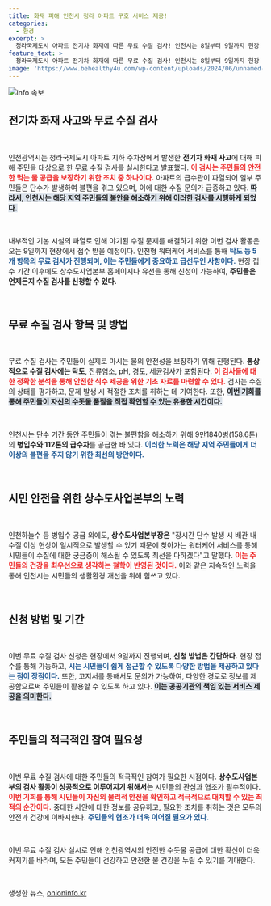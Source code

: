 ```yaml
---
title: 화재 피해 인천시 청라 아파트 구호 서비스 제공!
categories:
  - 환경
excerpt: >
  청라국제도시 아파트 전기차 화재에 따른 무료 수질 검사! 인천시는 8일부터 9일까지 현장 접수를 통해 탁도 등 5개 항목을 검사합니다. 안전한 먹는 물을 위한 긴급 조치에 많은 관심을 가져주세요!
feature_text: >
  청라국제도시 아파트 전기차 화재에 따른 무료 수질 검사! 인천시는 8일부터 9일까지 현장 접수를 통해 탁도 등 5개 항목을 검사합니다. 안전한 먹는 물을 위한 긴급 조치에 많은 관심을 가져주세요!
image: 'https://www.behealthy4u.com/wp-content/uploads/2024/06/unnamed-file.png'
---
```


<p><img src="https://www.behealthy4u.com/wp-content/uploads/2024/06/unnamed-file.png" alt="info 속보" /></p>

<h2 data-ke-size="size26">전기차 화재 사고와 무료 수질 검사</h2>

<p data-ke-size="size16">&nbsp;</p>

<p>인천광역시는 청라국제도시 아파트 지하 주차장에서 발생한 <b>전기차 화재 사고</b>에 대해 피해 주민을 대상으로 한 무료 수질 검사를 실시한다고 발표했다. <b><span style="color: #ee2323;">이 검사는 주민들의 안전한 먹는 물 공급을 보장하기 위한 조치 중 하나이다.</span></b> 아파트의 급수관이 파열되어 일부 주민들은 단수가 발생하여 불편을 겪고 있으며, 이에 대한 수질 문의가 급증하고 있다. <b><span style="background-color: #21538527;">따라서, 인천시는 해당 지역 주민들의 불안을 해소하기 위해 이러한 검사를 시행하게 되었다.</span></b> </p>

<p data-ke-size="size16">&nbsp;</p>

<p>내부적인 기본 시설의 파열로 인해 야기된 수질 문제를 해결하기 위한 이번 검사 활동은 오는 9일까지 현장에서 접수 받을 예정이다. 인천형 워터케어 서비스를 통해 <b><span style="color: #1a5490;">탁도 등 5개 항목의 무료 검사가 진행되며, 이는 주민들에게 중요하고 급선무인 사항이다.</span></b> 현장 접수 기간 이후에도 상수도사업본부 홈페이지나 유선을 통해 신청이 가능하여, <b>주민들은 언제든지 수질 검사를 신청할 수 있다.</b>  </p>

<p data-ke-size="size16">&nbsp;</p>

<h2 data-ke-size="size26">무료 수질 검사 항목 및 방법</h2>

<p data-ke-size="size16">&nbsp;</p>

<p>무료 수질 검사는 주민들이 실제로 마시는 물의 안전성을 보장하기 위해 진행된다. <b>통상적으로 수질 검사에는 탁도</b>, 잔류염소, pH, 경도, 세균검사가 포함된다. <b><span style="color: #ee2323;">이 검사들에 대한 정확한 분석을 통해 안전한 식수 제공을 위한 기초 자료를 마련할 수 있다.</span></b> 검사는 수질의 상태를 평가하고, 문제 발생 시 적절한 조치를 취하는 데 기여한다. 또한, <b><span style="background-color: #21538527;">이번 기회를 통해 주민들이 자신의 수돗물 품질을 직접 확인할 수 있는 유용한 시간이다.</span></b></p>

<p data-ke-size="size16">&nbsp;</p>

<p>인천시는 단수 기간 동안 주민들이 겪는 불편함을 해소하기 위해 9만1840병(158.6톤)의 <b>병입수와 112톤의 급수차</b>를 공급한 바 있다. <b><span style="color: #1a5490;">이러한 노력은 해당 지역 주민들에게 더 이상의 불편을 주지 않기 위한 최선의 방안이다.</span></b></p>

<p data-ke-size="size16">&nbsp;</p>

<h2 data-ke-size="size26">시민 안전을 위한 상수도사업본부의 노력</h2>

<p data-ke-size="size16">&nbsp;</p>

<p>인천하늘수 등 병입수 공급 외에도, <b>상수도사업본부장은</b> "장시간 단수 발생 시 배관 내 수질 이상 현상이 일시적으로 발생할 수 있기 때문에 찾아가는 워터케어 서비스를 통해 시민들이 수질에 대한 궁금증이 해소될 수 있도록 최선을 다하겠다"고 말했다. <b><span style="color: #ee2323;">이는 주민들의 건강을 최우선으로 생각하는 철학이 반영된 것이다.</span></b> 이와 같은 지속적인 노력을 통해 인천시는 시민들의 생활환경 개선을 위해 힘쓰고 있다. </p>

<p data-ke-size="size16">&nbsp;</p>

<h2 data-ke-size="size26">신청 방법 및 기간</h2>

<p data-ke-size="size16">&nbsp;</p>

<p>이번 무료 수질 검사 신청은 현장에서 9일까지 진행되며, <b>신청 방법은 간단하다.</b> 현장 접수를 통해 가능하고, <b><span style="color: #1a5490;">시는 시민들이 쉽게 접근할 수 있도록 다양한 방법을 제공하고 있다는 점이 장점이다.</span></b> 또한, 고지서를 통해서도 문의가 가능하여, 다양한 경로로 정보를 제공함으로써 주민들이 활용할 수 있도록 하고 있다. <b><span style="background-color: #21538527;">이는 공공기관의 책임 있는 서비스 제공을 의미한다.</span></b></p>

<p data-ke-size="size16">&nbsp;</p>

<h2 data-ke-size="size26">주민들의 적극적인 참여 필요성</h2>

<p data-ke-size="size16">&nbsp;</p>

<p>이번 무료 수질 검사에 대한 주민들의 적극적인 참여가 필요한 시점이다. <b>상수도사업본부의 검사 활동이 성공적으로 이루어지기 위해서는</b> 시민들의 관심과 협조가 필수적이다. <b><span style="color: #ee2323;">이번 기회를 통해 시민들이 자신의 물리적 안전을 확인하고 적극적으로 대처할 수 있는 최적의 순간이다.</span></b> 중대한 사안에 대한 정보를 공유하고, 필요한 조치를 취하는 것은 모두의 안전과 건강에 이바지한다. <b><span style="color: #1a5490;">주민들의 협조가 더욱 이어질 필요가 있다.</span></b></p>

<p data-ke-size="size16">&nbsp;</p>

<p>이번 무료 수질 검사 실시로 인해 인천광역시의 안전한 수돗물 공급에 대한 확신이 더욱 커지기를 바라며, 모든 주민들이 건강하고 안전한 물 건강을 누릴 수 있기를 기대한다.</p>

<p data-ke-size="size16">&nbsp;</p>
생생한 뉴스, <a href="https://onioninfo.kr" rel="dofollow">onioninfo.kr</a>


